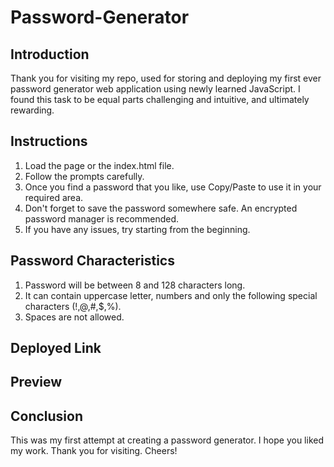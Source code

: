 # Password-Generator

## Introduction

Thank you for visiting my repo, used for storing and deploying my first ever password generator web application using newly learned JavaScript. I found this task to be equal parts challenging and intuitive, and ultimately rewarding.

## Instructions

1. Load the page or the index.html file.
2. Follow the prompts carefully.
3. Once you find a password that you like, use Copy/Paste to use it in your required area.
4. Don't forget to save the password somewhere safe. An encrypted password manager is recommended.
5. If you have any issues, try starting from the beginning.

## Password Characteristics

1. Password will be between 8 and 128 characters long.
2. It can contain uppercase letter, numbers and only the following special characters (!,@,#,$,%).
3. Spaces are not allowed.

## Deployed Link

## Preview

## Conclusion

This was my first attempt at creating a password generator. I hope you liked my work. Thank you for visiting. Cheers!
